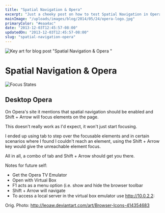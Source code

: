 ```yaml
---
title: "Spatial Navigation & Opera"
excerpt: "Just a cheeky post on how to test Spatial Navigation in Opera TV."
mainImage: "/uploads/images/blog/2014/05/24/opera-logo.jpg"
primaryColor: "#eaa4ac"
date: "2013-12-03T12:45:57-08:00"
updatedOn: "2013-12-03T12:45:57-08:00"
slug: "spatial-navigation-opera"
---
```

![Key art for blog post "Spatial Navigation & Opera "](/uploads/images/blog/2014/05/24/opera-logo.jpg)

# Spatial Navigation & Opera 

![Focus States](/uploads/images/blog/2013/12/Focus-Elements.png "240")

## Desktop Opera

On Opera's site it mentions that spatial navigation should be enabled and Shift + Arrow will focus elements on the page. 

This doesn't really work as I'd expect, it won't just start focusing. 

I ended up using tab to step over the focusable elements and in certain scenarios where I found I couldn't reach an element, using the Shift + Arrow key would give the unreachable element focus. 

All in all, a combo of tab and Shift + Arrow should get you there. 

Notes for future self: 

  * Get the Opera TV Emulator
  * Open with Virtual Box
  * F1 acts as a menu option (i.e. show and hide the browser toolbar
  * Shift + Arrow will navigate
  * To access a local server in the virtual box emulator use http://10.0.2.2:

Orig. Photo: <http://leoaw.deviantart.com/art/Browser-Icons-414354683>